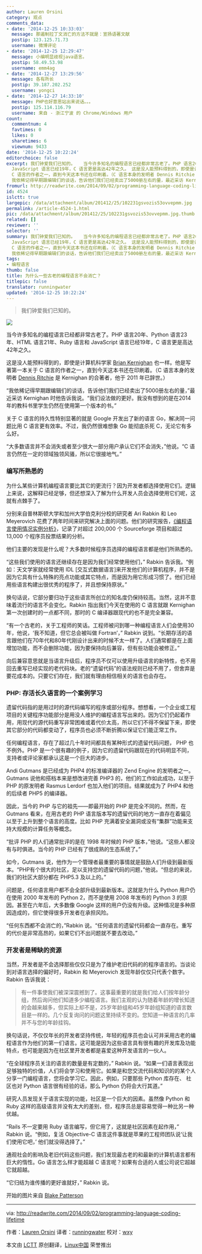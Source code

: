 ```yaml
---
author: Lauren Orsini
category: 观点
comments_data:
- date: '2014-12-25 10:33:03'
  message: 那遏制拉丁文消亡的方法不就是：宣扬语著文献
  postip: 123.125.71.73
  username: 微博评论
- date: '2014-12-25 12:29:47'
  message: 小编明显歧视java语言。
  postip: 58.49.53.98
  username: emm4ag
- date: '2014-12-27 13:29:56'
  message: 各有所长
  postip: 39.187.202.252
  username: yongci
- date: '2014-12-27 14:33:10'
  message: PHP也好意思站出来说话。。。
  postip: 125.114.116.79
  username: 来自 - 浙江宁波 的 Chrome/Windows 用户
count:
  commentnum: 4
  favtimes: 0
  likes: 0
  sharetimes: 6
  viewnum: 9433
date: '2014-12-25 10:22:24'
editorchoice: false
excerpt: 我们钟爱我们已知的。   当今许多知名的编程语言已经都非常古老了。PHP 语言20年、Python 语言23年、HTML 语言21年、Ruby 语言和
  JavaScript 语言已经19年，C 语言更是高达42年之久。 这是没人能预料得到的，即使是计算机科学家 Brian Kernighan 也一样。他是写著第一本关于
  C 语言的作者之一，直到今天这本书还在印刷着。（C 语言本身的发明者 Dennis Ritchie 是 Kernighan 的合著者，他于 2011 年已辞世。）
  我依稀记得早期跟编辑们的谈话，告诉他们我们已经卖出了5000册左右的量，最近采访 Kernighan 时他告诉我说。我们设法做的更好。
fromurl: http://readwrite.com/2014/09/02/programming-language-coding-lifetime
id: 4524
islctt: true
largepic: /data/attachment/album/201412/25/102231gsvozis53ovvepmm.jpg
permalink: /article-4524-1.html
pic: /data/attachment/album/201412/25/102231gsvozis53ovvepmm.jpg.thumb.jpg
related: []
reviewer: ''
selector: ''
summary: 我们钟爱我们已知的。   当今许多知名的编程语言已经都非常古老了。PHP 语言20年、Python 语言23年、HTML 语言21年、Ruby 语言和
  JavaScript 语言已经19年，C 语言更是高达42年之久。 这是没人能预料得到的，即使是计算机科学家 Brian Kernighan 也一样。他是写著第一本关于
  C 语言的作者之一，直到今天这本书还在印刷着。（C 语言本身的发明者 Dennis Ritchie 是 Kernighan 的合著者，他于 2011 年已辞世。）
  我依稀记得早期跟编辑们的谈话，告诉他们我们已经卖出了5000册左右的量，最近采访 Kernighan 时他告诉我说。我们设法做的更好。
tags:
- 编程语言
thumb: false
title: 为什么一些古老的编程语言不会消亡？
titlepic: false
translator: runningwater
updated: '2014-12-25 10:22:24'
---
```



> 
> 我们钟爱我们已知的。
> 
> 
> 


![](/data/attachment/album/201412/25/102231gsvozis53ovvepmm.jpg)


当今许多知名的编程语言已经都非常古老了。PHP 语言20年、Python 语言23年、HTML 语言21年、Ruby 语言和 JavaScript 语言已经19年，C 语言更是高达42年之久。


这是没人能预料得到的，即使是计算机科学家 [Brian Kernighan](http://en.wikipedia.org/wiki/Brian_Kernighan) 也一样。他是写著第一本关于 C 语言的作者之一，直到今天这本书还在印刷着。（C 语言本身的发明者 [Dennis Ritchie](http://en.wikipedia.org/wiki/Dennis_Ritchie) 是 Kernighan 的合著者，他于 2011 年已辞世。）


“我依稀记得早期跟编辑们的谈话，告诉他们我们已经卖出了5000册左右的量，”最近采访 Kernighan 时他告诉我说。“我们设法做的更好。我没有想到的是在2014年的教科书里学生仍然在使用第一个版本的书。”


关于 C 语言的持久性特别显著的就是 Google 开发出了新的语言 Go，解决同一问题比用 C 语言更有效率。不过，我仍然很难想象 Go 能彻底杀死 C，无论它有多么好。


“大多数语言并不会消失或者至少很大一部分用户承认它们不会消失，”他说。“C 语言仍然在一定的领域独领风骚，所以它很接地气。”


### 编写所熟悉的


为什么某些计算机编程语言要比其它的更流行？因为开发者都选择使用它们。逻辑上来说，这解释已经足够，但还想深入了解为什么开发人员会选择使用它们呢，这就有点棘手了。


分别来自普林斯顿大学和加州大学伯克利分校的研究者 Ari Rabkin 和 Leo Meyerovich 花费了两年时间来研究解决上面的问题。他们的研究报告，[《编程语言使用情况实例分析》](http://asrabkin.bitbucket.org/papers/oopsla13.pdf)，记录了对超过 200,000 个 Sourceforge 项目和超过 13,000 个程序员投票结果的分析。


他们主要的发现是什么呢？大多数时候程序员选择的编程语言都是他们所熟悉的。


“这些我们使用的语言还继续存在是因为我们经常使用他们，” Rabkin 告诉我。“例如：天文学家就经常使用 IDL [交互式数据语言]来开发他们的计算机程序，并不是因为它具有什么特殊的亮点功能或其它特点，而是因为用它形成习惯了。他们已经用些语言构建出很优秀的程序了，并且想保持原状。”


换句话说，它部分要归功于这些语言所创立的知名度仍保持较高。当然，这并不意味着流行的语言不会变化。Rabkin 指出我们今天在使用的 C 语言就跟 Kernighan 第一次创建时的一点都不同，那时的 C 编译器跟现代的也不是完全兼容。


“有一个古老的，关于工程师的笑话。工程师被问到哪一种编程语言人们会使用30年，他说，‘我不知道，但它总会被叫做 Fortran’，” Rabkin 说到。“长期存活的语言跟他们在70年代和80年代刚设计出来的时候不太一样了。人们通常都是在上面增加功能，而不会删除功能，因为要保持向后兼容，但有些功能会被修正。”


向后兼容意思就是当语言升级后，程序员不仅可以使用升级语言的新特性，也不用回去重写已经实现的老代码块。老的“遗留代码”的语法规则已经不用了，但舍弃是要花成本的。只要它们存在，我们就有理由相信相关的语言也会存在。


### PHP: 存活长久语言的一个案例学习


遗留代码指的是用过时的源代码编写的程序或部分程序。想想看，一个企业或工程项目的关键程序功能部分是用没人维护的编程语言写出来的。因为它们仍起着作用，用现代的源代码重写非常困难或着代价太高，所以它们不得不保留下来，即使其它部分的代码都变动了，程序员也必须不断折腾以保证它们能正常工作。


任何编程语言，存在了超过几十年时间都具有某种形式的遗留代码问题， PHP 也不例外。PHP 是一个很有趣的例子，因为它的遗留代码跟现在的代码明显不同，支持者或评论家都承认这是一个巨大的进步。


Andi Gutmans 是已经成为 PHP4 的标准编译器的 Zend Engine 的发明者之一。Gutmans 说他和搭档本来是想改进完善 PHP3 的，他们的工作如此成功，以至于 PHP 的原发明者 Rasmus Lerdorf 也加入他们的项目。结果就成为了 PHP4 和他的后续者 PHP5 的编译器。


因此，当今的 PHP 与它的祖先——即最开始的 PHP 是完全不同的。然而，在 Gutmans 看来，在用古老的 PHP 语言版本写的遗留代码的地方一直存在着偏见以至于上升到整个语言的高度。比如 PHP 充满着安全漏洞或没有“集群”功能来支持大规模的计算任务等概念。


“批评 PHP 的人们通常批评的是在 1998 年时候的 PHP 版本，”他说。“这些人都没有与时俱进。当今的 PHP 已经有了很成熟的生态系统了。”


如今，Gutmans 说，他作为一个管理者最重要的事情就是鼓励人们升级到最新版本。“PHP有个很大的社区，足以支持您的遗留代码的问题，”他说。“但总的来说，我们的社区大部分都在 PHP5.3 及以上的。”


问题是，任何语言用户都不会全部升级到最新版本。这就是为什么 Python 用户仍在使用 2000 年发布的 Python 2，而不是使用 2008 年发布的 Python 3 的原因。甚至在六年后，大多数像 Google 这样的用户仍没有升级。这种情况是多种原因造成的，但它使得很多开发者在承担风险。


“任何东西都不会消亡的，”Rabkin 说。“任何语言的遗留代码都会一直存在。重写的代价是非常高昂的，如果它们不出问题就不要去改动。”


### 开发者是稀缺的资源


当然，开发者是不会选择那些仅仅只是为了维护老旧代码的的程序语言的。当谈论到对语言选择的偏好时，Rabkin 和 Meyerovich 发现年龄仅仅只代表个数字。Rabkin 告诉我说：



> 
> 有一件事使我们被深深震撼到了。这事最重要的就是我们给人们按年龄分组，然后询问他们知道多少编程语言。我们主观的认为随着年龄的增长知道的会越来越多，但实际上却不是，25岁年龄组和45岁年龄组知道的语言数目是一样的。几个反复询问的问题这里持续不变的。您知道一种语言的几率并不与您的年龄挂钩。
> 
> 
> 


换句话说，不仅仅年长的开发者坚持传统，年轻的程序员也会认可并采用古老的编程语言作为他们的第一们语言。这可能是因为这些语言具有很有趣的开发库及功能特点，也可能是因为在社区里开发者都是喜爱这种开发语言的一伙人。


“在全球程序员关注的语言的数量是有定数的，” Rabkin 说。“如果一们语言表现出足够独特的价值，人们将会学习和使用它。如果是和您交流代码和知识的的某个人分享一门编程语言，您将会学习它。因此，例如，只要那些 Python 库存在、 社区也对 Python 语言很有经验的话，那么 Python 仍将会大行其道。”


研究人员发现关于语言实现的功能，社区是一个巨大的因素。虽然像 Python 和 Ruby 这样的高级语言并没有太大的差别，但，程序员总是容易觉得一种比另一种优越。


“Rails 不一定要用 Ruby 语言编写，但它用了，这就是社区因素在起作用，” Rabkin 说。“例如，复活 Objective-C 语言这件事就是苹果的工程师团队说‘让我们使用它吧，’ 他们就没得选择了。”


通观社会的影响及老旧代码这些问题，我们发现最古老的和最新的计算机语言都有巨大的惰性。Go 语言怎么样才能超越 C 语言呢？如果有合适的人或公司说它超越它就超越。


“它归结为谁传播的更好谁就好，” Rabkin 说。


开始的图片来自 [Blake Patterson](https://www.flickr.com/photos/blakespot/2444037775/)




---


via: <http://readwrite.com/2014/09/02/programming-language-coding-lifetime>


作者：[Lauren Orsini](http://readwrite.com/author/lauren-orsini) 译者：[runningwater](https://github.com/runningwater) 校对：[wxy](https://github.com/wxy)


本文由 [LCTT](https://github.com/LCTT/TranslateProject) 原创翻译，[Linux中国](http://linux.cn/) 荣誉推出